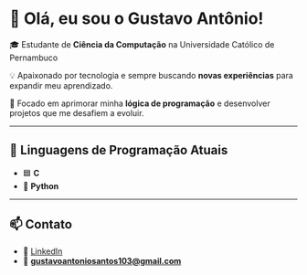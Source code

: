 # 👋 Olá, eu sou o Gustavo Antônio!
🎓 Estudante de **Ciência da Computação** na Universidade Católico de Pernambuco 

💡 Apaixonado por tecnologia e sempre buscando **novas experiências** para expandir meu aprendizado.  

🧠 Focado em aprimorar minha **lógica de programação** e desenvolver projetos que me desafiem a evoluir.

---

## 🧰 Linguagens de Programação Atuais
- 🟦 **C**
- 🐍 **Python**

---

## 📫 Contato
- 💼 [LinkedIn](https://www.linkedin.com/in/gustavo-antônio-7029b8357/)
- 📧 **gustavoantoniosantos103@gmail.com**



<!--
**gustavoantonio03/gustavoantonio03** is a ✨ _special_ ✨ repository because its `README.md` (this file) appears on your GitHub profile.

Here are some ideas to get you started:

- 🔭 I’m currently working on ...
- 🌱 I’m currently learning ...
- 👯 I’m looking to collaborate on ...
- 🤔 I’m looking for help with ...
- 💬 Ask me about ...
- 📫 How to reach me: ...
- 😄 Pronouns: ...
- ⚡ Fun fact: ...
-->
